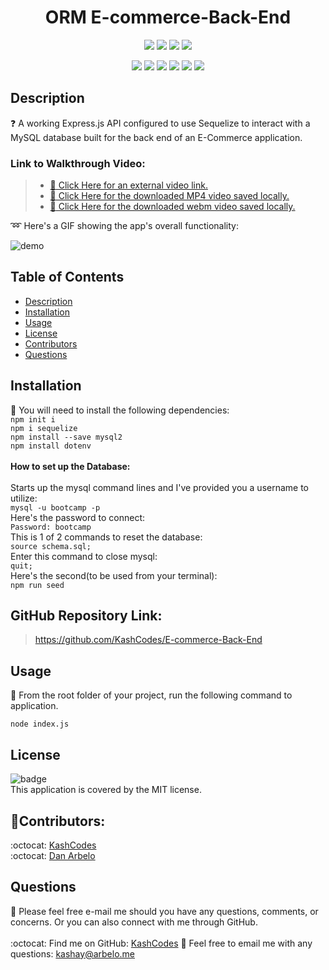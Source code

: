 <h1 align="center">ORM E-commerce-Back-End</h1>
  
  <p align="center">
    <img src="https://img.shields.io/github/repo-size/KashCodes/E-commerce-Back-End?style=plastic" />
    <img src="https://img.shields.io/github/languages/count/KashCodes/E-commerce-Back-End?style=plastic" />
    <img src="https://img.shields.io/github/languages/top/KashCodes/E-commerce-Back-End?style=plastic" />
    <img src="https://img.shields.io/github/last-commit/KashCodes/E-commerce-Back-End?style=plastic" />
  </p>

  <p align="center">
    <img src="https://img.shields.io/badge/Javascript-yellow" />
    <img src="https://img.shields.io/badge/Express-orange" />
    <img src="https://img.shields.io/badge/-Node.js-green" />
    <img src="https://img.shields.io/badge/-MySQL-purple" />
    <img src="https://img.shields.io/badge/-ScreenCastify-red" />
    <img src="https://img.shields.io/badge/-Sequelize-purple"" />
  </p>
  
  ## Description
  ❓  A working Express.js API configured to use Sequelize to interact with a MySQL database built for the back end of an E-Commerce application.

### Link to Walkthrough Video:

> - [:movie_camera: Click Here for an external video link.](https://drive.google.com/file/d/1mDW3Q_fIKCltQvjx6cTwEfs-l20QB5iW/view)
> - [:movie_camera: Click Here for the downloaded MP4 video saved locally.](./src/demo-MP4.mp4)
> - [:movie_camera: Click Here for the downloaded webm video saved locally.](./src/demo-webm.webm)

:loop: Here's a GIF showing the app's overall functionality:

![demo](./src/demo.gif)

## Table of Contents

- [Description](#description)
- [Installation](#installation)
- [Usage](#usage)
- [License](#license)
- [Contributors](#contributors)
- [Questions](#questions)

## Installation

🚨 You will need to install the following dependencies:<br />
`npm init i`<br />
`npm i sequelize`<br />
`npm install --save mysql2`<br />
`npm install dotenv`<br />
<br />
**How to set up the Database:**<br />
<br />
  Starts up the mysql command lines and I've provided you a username to utilize:<br />
  `mysql -u bootcamp -p`<br />
  Here's the password to connect:<br />
  `Password: bootcamp`<br />
  This is 1 of 2 commands to reset the database:<br />
  `source schema.sql;`<br />
  Enter this command to close mysql:<br />
  `quit;`<br />
  Here's the second(to be used from your terminal):<br />
  `npm run seed`<br />

## GitHub Repository Link:

> https://github.com/KashCodes/E-commerce-Back-End

## Usage

🚀 From the root folder of your project, run the following command to application.

`node index.js`

## License

![badge](https://img.shields.io/badge/license-MIT-success)
<br />
This application is covered by the MIT license.

## 👥Contributors:

:octocat: [KashCodes](https://github.com/KashCodes)<br />
:octocat: [Dan Arbelo](https://github.com/govepitr)

## Questions

🔧 Please feel free e-mail me should you have any questions, comments, or concerns. Or you can also connect with me through GitHub.<br />
<br />
:octocat: Find me on GitHub: [KashCodes](https://github.com/KashCodes)
📜 Feel free to email me with any questions: kashay@arbelo.me<br /><br />
